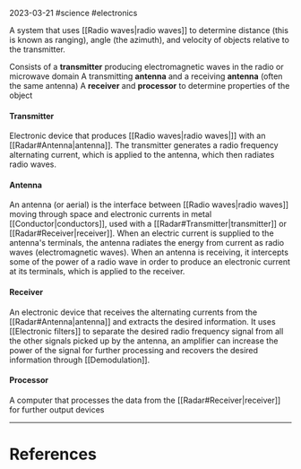 2023-03-21
#science #electronics 

A system that uses [[Radio waves|radio waves]] to determine distance (this is known as ranging), angle (the azimuth), and velocity of objects relative to the transmitter. 

Consists of a **transmitter** producing electromagnetic waves in the radio or microwave domain
A transmitting **antenna** and a receiving **antenna** (often the same antenna)
A **receiver** and **processor** to determine properties of the object


#### Transmitter
Electronic device that produces [[Radio waves|radio waves|]] with an [[Radar#Antenna|antenna]]. The transmitter generates a radio frequency alternating current, which is applied to the antenna, which then radiates radio waves.


#### Antenna
An antenna (or aerial) is the interface between [[Radio waves|radio waves]] moving through space and electronic currents in metal [[Conductor|conductors]], used with a [[Radar#Transmitter|transmitter]] or [[Radar#Receiver|receiver]]. When an electric current is supplied to the antenna's terminals, the antenna radiates the energy from current as radio waves (electromagnetic waves). When an antenna is receiving, it intercepts some of the power of a radio wave in order to produce an electronic current at its terminals, which is applied to the receiver. 


#### Receiver
An electronic device that receives the alternating currents from the [[Radar#Antenna|antenna]] and extracts the desired information. It uses [[Electronic filters]] to separate the desired radio frequency signal from all the other signals picked up by the antenna, an amplifier can increase the power of the signal for further processing and recovers the desired information through [[Demodulation]].


#### Processor
A computer that processes the data from the [[Radar#Receiver|receiver]] for further output devices

---
# References
